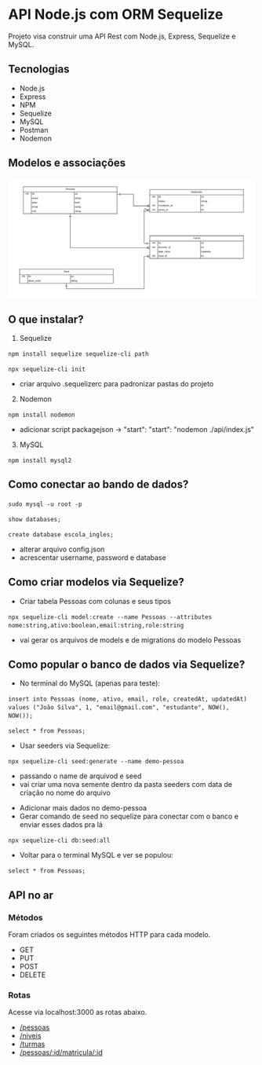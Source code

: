 # API Node.js com ORM Sequelize

Projeto visa construir uma API Rest com Node.js, Express, Sequelize e MySQL.

## Tecnologias

- Node.js
- Express
- NPM
- Sequelize
- MySQL
- Postman
- Nodemon

## Modelos e associações

![Diagrama das tabelas da API](https://github.com/samantafluture/nodejs-sequelize/blob/main/diagrama.png?raw=true)

## O que instalar?

1. Sequelize

`npm install sequelize sequelize-cli path`

`npx sequelize-cli init`

- criar arquivo .sequelizerc para padronizar pastas do projeto

2. Nodemon

`npm install nodemon`

- adicionar script packagejson -> "start": "start": "nodemon ./api/index.js"

3. MySQL

`npm install mysql2`

## Como conectar ao bando de dados?

`sudo mysql -u root -p`

`show databases;`

`create database escola_ingles;`

- alterar arquivo config.json
- acrescentar username, password e database

## Como criar modelos via Sequelize?

- Criar tabela Pessoas com colunas e seus tipos

`npx sequelize-cli model:create --name Pessoas --attributes nome:string,ativo:boolean,email:string,role:string`

- vai gerar os arquivos de models e de migrations do modelo Pessoas

## Como popular o banco de dados via Sequelize?

- No terminal do MySQL (apenas para teste):

`insert into Pessoas (nome, ativo, email, role, createdAt, updatedAt) values ("João Silva", 1, "email@gmail.com", "estudante", NOW(), NOW());`

`select * from Pessoas;`

- Usar seeders via Sequelize:

`npx sequelize-cli seed:generate --name demo-pessoa`

* passando o name de arquivod e seed
* vai criar uma nova semente dentro da pasta seeders com data de criação no nome do arquivo

- Adicionar mais dados no demo-pessoa
- Gerar comando de seed no sequelize para conectar com o banco e enviar esses dados pra lá

`npx sequelize-cli db:seed:all`

- Voltar para o terminal MySQL e ver se populou:

`select * from Pessoas;`

## API no ar

### Métodos

Foram criados os seguintes métodos HTTP para cada modelo.

- GET
- PUT
- POST
- DELETE

### Rotas

Acesse via localhost:3000 as rotas abaixo.

- [/pessoas](http://localhost:3000/pessoas)
- [/niveis](http://localhost:3000/niveis)
- [/turmas](http://localhost:3000/turmas)
- [/pessoas/:id/matricula/:id](http://localhost:3000/pessoas/:id/matricula/:id)

